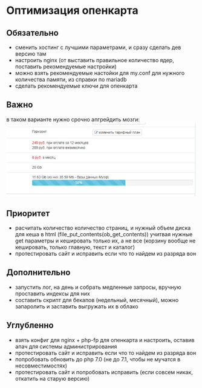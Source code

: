 Оптимизация опенкарта
=====================

## Обязательно
- сменить хостинг с лучшими параметрами, и сразу сделать дев версию там
- настроить nginx (от выставить правильное количество ядер, поставить рекомендуемые настройки)
- можно взять рекомендуемые настойки для my.conf для нужного количества памяти, из справки по mariadb
- сделать рекомендуемые ключи для опенкарта

## Важно
в таком варианте нужно срочно апгрейдить мозги:
![update.jpg](update.jpg)

## Приоритет
- расчитать количество количество страниц, и нужный объем диска для кеша в html (file_put_contents(ob_get_contents)) учитвая нужные get параметры и кешировать только их, а не все (корзину вообще не кешировать, только главную, текст и каталог)
- протестировать сайт и исправить если что то найдем из разряда вон

## Дополнительно
- запустить лог, на день и собрать медленные запросы, вручную проставить индексы для них
- составить скрипт для бекапов (недельный, месячный), можно запаролить и заставить выгружать их в облако

## Углубленно
- взять конфиг для nginx + php-fp для опенкарта и настроить, оставив апач для системы администрирования
- протестировать сайт и исправить если что то найдем из разряда вон
- попробовать обновить до php 7.0 (не до 7.1, чтобы не мучатся в несовместимостях)
- протестировать сайт и попробовать исправить (если совсем никак, откатить на старую версию)
